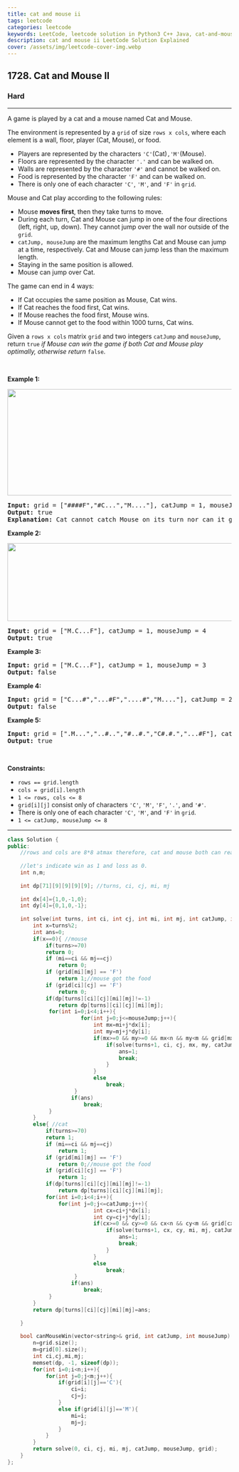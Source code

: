 ```yaml
---
title: cat and mouse ii
tags: leetcode
categories: leetcode
keywords: LeetCode, leetcode solution in Python3 C++ Java, cat-and-mouse-ii solution
description: cat and mouse ii LeetCode Solution Explained
cover: /assets/img/leetcode-cover-img.webp
---
```





<h2>1728. Cat and Mouse II</h2><h3>Hard</h3><hr><div><p>A game is played by a cat and a mouse named Cat and Mouse.</p>

<p>The environment is represented by a <code>grid</code> of size <code>rows x cols</code>, where each element is a wall, floor, player (Cat, Mouse), or food.</p>

<ul>
	<li>Players are represented by the characters <code>'C'</code>(Cat)<code>,'M'</code>(Mouse).</li>
	<li>Floors are represented by the character <code>'.'</code> and can be walked on.</li>
	<li>Walls are represented by the character <code>'#'</code> and cannot be walked on.</li>
	<li>Food is represented by the character <code>'F'</code> and can be walked on.</li>
	<li>There is only one of each character <code>'C'</code>, <code>'M'</code>, and <code>'F'</code> in <code>grid</code>.</li>
</ul>

<p>Mouse and Cat play according to the following rules:</p>

<ul>
	<li>Mouse <strong>moves first</strong>, then they take turns to move.</li>
	<li>During each turn, Cat and Mouse can jump in one of the four directions (left, right, up, down). They cannot jump over the wall nor outside of the <code>grid</code>.</li>
	<li><code>catJump, mouseJump</code> are the maximum lengths Cat and Mouse can jump at a time, respectively. Cat and Mouse can jump less than the maximum length.</li>
	<li>Staying in the same position is allowed.</li>
	<li>Mouse can jump over Cat.</li>
</ul>

<p>The game can end in 4 ways:</p>

<ul>
	<li>If Cat occupies the same position as Mouse, Cat wins.</li>
	<li>If Cat reaches the food first, Cat wins.</li>
	<li>If Mouse reaches the food first, Mouse wins.</li>
	<li>If Mouse cannot get to the food within 1000 turns, Cat wins.</li>
</ul>

<p>Given a <code>rows x cols</code> matrix <code>grid</code> and two integers <code>catJump</code> and <code>mouseJump</code>, return <code>true</code><em> if Mouse can win the game if both Cat and Mouse play optimally, otherwise return </em><code>false</code>.</p>

<p>&nbsp;</p>
<p><strong>Example 1:</strong></p>

<p><strong><img alt="" src="https://assets.leetcode.com/uploads/2020/09/12/sample_111_1955.png" style="width: 580px; height: 239px;"></strong></p>

<pre><strong>Input:</strong> grid = ["####F","#C...","M...."], catJump = 1, mouseJump = 2
<strong>Output:</strong> true
<strong>Explanation:</strong> Cat cannot catch Mouse on its turn nor can it get the food before Mouse.
</pre>

<p><strong>Example 2:</strong></p>

<p><img alt="" src="https://assets.leetcode.com/uploads/2020/09/12/sample_2_1955.png" style="width: 580px; height: 175px;"></p>

<pre><strong>Input:</strong> grid = ["M.C...F"], catJump = 1, mouseJump = 4
<strong>Output:</strong> true
</pre>

<p><strong>Example 3:</strong></p>

<pre><strong>Input:</strong> grid = ["M.C...F"], catJump = 1, mouseJump = 3
<strong>Output:</strong> false
</pre>

<p><strong>Example 4:</strong></p>

<pre><strong>Input:</strong> grid = ["C...#","...#F","....#","M...."], catJump = 2, mouseJump = 5
<strong>Output:</strong> false
</pre>

<p><strong>Example 5:</strong></p>

<pre><strong>Input:</strong> grid = [".M...","..#..","#..#.","C#.#.","...#F"], catJump = 3, mouseJump = 1
<strong>Output:</strong> true
</pre>

<p>&nbsp;</p>
<p><strong>Constraints:</strong></p>

<ul>
	<li><code>rows == grid.length</code></li>
	<li><code>cols = grid[i].length</code></li>
	<li><code>1 &lt;= rows, cols &lt;= 8</code></li>
	<li><code>grid[i][j]</code> consist only of characters <code>'C'</code>, <code>'M'</code>, <code>'F'</code>, <code>'.'</code>, and <code>'#'</code>.</li>
	<li>There is only one of each character <code>'C'</code>, <code>'M'</code>, and <code>'F'</code> in <code>grid</code>.</li>
	<li><code>1 &lt;= catJump, mouseJump &lt;= 8</code></li>
</ul>
</div>

---




```cpp
class Solution {
public:
    //rows and cols are 8*8 atmax therefore, cat and mouse both can reach anywhere they want in at max 64 steps even if cj,mj=1.
    
    //let's indicate win as 1 and loss as 0.
    int n,m;
    
    int dp[71][9][9][9][9]; //turns, ci, cj, mi, mj
    
    int dx[4]={1,0,-1,0};
    int dy[4]={0,1,0,-1};
    
    int solve(int turns, int ci, int cj, int mi, int mj, int catJump, int mouseJump, vector<string>& grid){
        int x=turns%2;
        int ans=0;
        if(x==0){ //mouse
            if(turns>=70)
            return 0;
            if (mi==ci && mj==cj) 
                return 0;
            if (grid[mi][mj] == 'F') 
                return 1;//mouse got the food
            if (grid[ci][cj] == 'F') 
                return 0; 
            if(dp[turns][ci][cj][mi][mj]!=-1)
                return dp[turns][ci][cj][mi][mj];
             for(int i=0;i<4;i++){
                       for(int j=0;j<=mouseJump;j++){
                           int mx=mi+j*dx[i];
                           int my=mj+j*dy[i];
                           if(mx>=0 && my>=0 && mx<n && my<m && grid[mx][my]!='#'){
                               if(solve(turns+1, ci, cj, mx, my, catJump, mouseJump, grid)==0){
                                   ans=1;
                                   break;
                               }
                           }
                           else
                               break;
                     }
                    if(ans)
                        break;
             }
        }
        else{ //cat
            if(turns>=70)
            return 1;
            if (mi==ci && mj==cj) 
                return 1;
            if (grid[mi][mj] == 'F') 
                return 0;//mouse got the food
            if (grid[ci][cj] == 'F') 
                return 1; 
            if(dp[turns][ci][cj][mi][mj]!=-1)
                return dp[turns][ci][cj][mi][mj];
            for(int i=0;i<4;i++){
                for(int j=0;j<=catJump;j++){
                           int cx=ci+j*dx[i];
                           int cy=cj+j*dy[i];
                           if(cx>=0 && cy>=0 && cx<n && cy<m && grid[cx][cy]!='#'){
                               if(solve(turns+1, cx, cy, mi, mj, catJump, mouseJump, grid)==0){
                                   ans=1;
                                   break;
                               }
                           }
                           else
                               break;
                     }
                    if(ans)
                        break;
             }
        }
        return dp[turns][ci][cj][mi][mj]=ans;
        
    }
    
    bool canMouseWin(vector<string>& grid, int catJump, int mouseJump) {
        n=grid.size();
        m=grid[0].size();
        int ci,cj,mi,mj;
        memset(dp, -1, sizeof(dp));
        for(int i=0;i<n;i++){
            for(int j=0;j<m;j++){
                if(grid[i][j]=='C'){
                    ci=i;
                    cj=j;
                }
                else if(grid[i][j]=='M'){
                    mi=i;
                    mj=j;
                }
            }
        }
        return solve(0, ci, cj, mi, mj, catJump, mouseJump, grid);
    }
};
```
